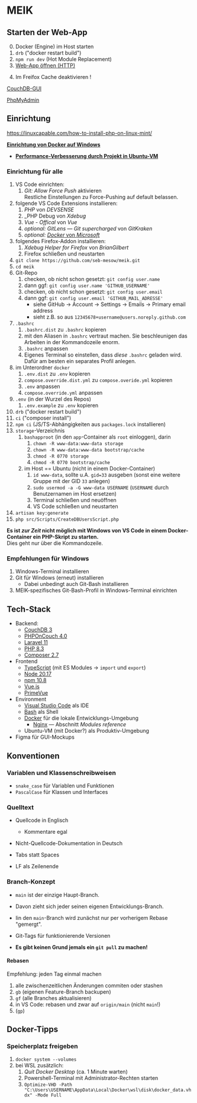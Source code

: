 # MEIK

## Starten der Web-App
0. Docker (Engine) im Host starten
1. `drb` ("docker restart build")
2. `npm run dev` (Hot Module Replacement)
3. [Web-App öffnen (HTTP)](http://meik.localhost:8080)
<!-- [Web-App öffnen (HTTPS)](https://meik.localhost:444) -->
4. Im Freifox Cache deaktivieren !

[CouchDB-GUI](http://couchdb.localhost:5984/_utils)

[PhpMyAdmin](http://phpmyadmin.localhost:8081)


## Einrichtung

https://linuxcapable.com/how-to-install-php-on-linux-mint/

**[Einrichtung von Docker auf Windows](doc/docker_einrichtung)**
- **[Performance-Verbesserung durch Projekt in Ubuntu-VM](doc/vs_code_in_wsl.md)**

### Einrichtung für alle
1. VS Code einrichten:
    1. _Git: Allow Force Push_ aktivieren<br>
       Restliche Einstellungen zu Force-Pushing auf default belassen.
2. folgende VS Code Extensions installieren:
    1. _PHP_ von _DEVSENSE_
    2. _PHP Debug von _Xdebug_
	3. _Vue - Offical_ von _Vue_
    4. _optional:_ _GitLens — Git supercharged_ von _GitKraken_
    4. _optional:_ [_Docker_ von _Microsoft_](https://code.visualstudio.com/docs/containers/overview)
3. folgendes Firefox-Addon installieren:
    1. _Xdebug Helper for Firefox_ von _BrianGilbert_
    2. Firefox schließen und neustarten
4. `git clone https://github.com/seb-mesow/meik.git`
5. `cd meik`
6. Git-Repo
    1. checken, ob nicht schon gesetzt: `git config user.name`
    2. dann ggf: `git config user.name 'GITHUB_USERNAME'`
    3. checken, ob nicht schon gesetzt: `git config user.email`
    4. dann ggf: `git config user.email 'GITHUB_MAIL_ADRESSE'`
        - siehe GitHub -> Account -> Settings -> Emails -> Primary email address
        - sieht z.B. so aus `12345678+username@users.noreply.github.com`
7. `.bashrc`
    1. `.bashrc.dist` zu `.bashrc` kopieren
    2. mit den Aliasen in `.bashrc` vertraut machen. Sie beschleunigen das Arbeiten in der Kommandozeile enorm.
    3. `.bashrc` anpassen
	4. Eigenes Terminal so einstellen, dass _diese_ `.bashrc` geladen wird.<br>
	   Dafür am besten ein separates Profil anlegen.
8. im Unterordner `docker`
    1. `.env.dist` zu `.env` kopieren
    2. `compose.override.dist.yml` zu `compose.overide.yml` kopieren
    3. `.env` anpassen
    4. `compose.override.yml` anpassen
9. `.env` (in der Wurzel des Repos)
    1. `.env.example` zu `.env` kopieren
11. `drb` ("docker restart build")
12. `ci` ("composer install")
13. `npm ci` (JS/TS-Abhängigkeiten aus `packages.lock` installieren)
10. `storage`-Verzeichnis
    1. `bashapproot` (in den `app`-Container als `root` einloggen), darin
        1. `chown -R www-data:www-data storage`
        2. `chown -R www-data:www-data bootstrap/cache`
	    3. `chmod -R 0770 storage`
	    4. `chmod -R 0770 bootstrap/cache`
	2. im Host == Ubuntu (nicht in einem Docker-Container)
        1. `id www-data`, sollte u.A. `gid=33` ausgeben (sonst eine weitere Gruppe mit der GID `33` anlegen)
		2. `sudo usermod -a -G www-data USERNAME` (`USERNAME` durch Benutzernamen im Host ersetzen)
		3. Terminal schließen und neuöffnen
        4. VS Code schließen und neustarten
14. `artisan key:generate`
15. `php src/Scripts/CreateDBUsersScript.php`

**Es ist _zur Zeit_ nicht möglich mit Windows von VS Code in einem Docker-Container ein PHP-Skript zu starten.**<br>Dies geht nur über die Kommandozeile.

### Empfehlungen für Windows
1. Windows-Terminal installieren
2. Git für Windows (erneut) installieren
   - Dabei unbedingt auch Git-Bash installieren
3. MEIK-spezifisches Git-Bash-Profil in Windows-Terminal einrichten

## Tech-Stack
- Backend:
  - [CouchDB 3](https://docs.couchdb.org/en/stable/)
  - [PHPOnCouch 4.0](https://php-on-couch.readthedocs.io)
  - [Laravel 11](https://laravel.com/docs/11.x)
  - [PHP 8.3](https://www.php.net/manual/en/)
  - [Composer 2.7](https://getcomposer.org/doc/)
- Frontend
  - [TypeScript](https://www.typescriptlang.org/docs/) (mit ES Modules -> `import` und `export`)
  - [Node 20.17](https://nodejs.org/docs/latest-v20.x/api/index.html)
  - [npm 10.8](https://docs.npmjs.com/)
  - [Vue.js](https://vuejs.org/)
  - [PrimeVue](https://primevue.org/)
- Environment
  - [Visual Studio Code](https://code.visualstudio.com/docs) als IDE
  - [Bash](https://www.gnu.org/savannah-checkouts/gnu/bash/manual/bash.html) als Shell
  - [Docker](https://docs.docker.com/) für die lokale Entwicklungs-Umgebung
    - [Nginx](https://nginx.org/en/docs/) — Abschnitt _Modules reference_
  - Ubuntu-VM (mit Docker?) als Produktiv-Umgebung
- Figma für GUI-Mockups

## Konventionen

### Variablen und Klassenschreibweisen
- `snake_case` für Variablen und Funktionen
- `PascalCase` für Klassen und Interfaces

### Quelltext

- Quellcode in Englisch
  - Kommentare egal

- Nicht-Quellcode-Dokumentation in Deutsch

- Tabs statt Spaces
- LF als Zeilenende

### Branch-Konzept
- `main` ist der einzige Haupt-Branch.
- Davon zieht sich jeder seinen eigenen Entwicklungs-Branch.
- Iin den `main`-Branch wird zunächst nur per vorherigem Rebase "gemergt".
- Git-Tags für funktionierende Versionen

- **Es gibt keinen Grund jemals ein `git pull` zu machen!**

#### Rebasen
Empfehlung: jeden Tag einmal machen

1. alle zwischenzeitlichen Änderungen commiten oder stashen
2. `gb` (eigenen Feature-Branch backupen)
3. `gf` (alle Branches aktualisieren)
4. in VS Code: rebasen und zwar auf `origin/main` (nicht `main`!)
5. (`gp`)


## Docker-Tipps

### Speicherplatz freigeben
1. `docker system --volumes`
2. bei WSL zusätzlich:
   1. _Quit Docker Desktop_ (ca. 1 Minute warten)
   2. Powershell-Terminal mit Administrator-Rechten starten
   3. `Optimize-VHD -Path "C:\Users\USERNAME\AppData\Local\Docker\wsl\disk\docker_data.vhdx" -Mode Full`
